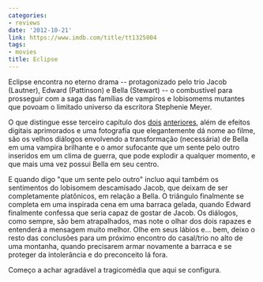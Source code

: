 ```yaml
---
categories:
- reviews
date: '2012-10-21'
link: https://www.imdb.com/title/tt1325004
tags:
- movies
title: Eclipse
---
```


Eclipse encontra no eterno drama -- protagonizado pelo trio Jacob (Lautner), Edward (Pattinson) e Bella (Stewart) -- o combustível para prosseguir com a saga das famílias de vampiros e lobisomems mutantes que povoam o limitado universo da escritora Stephenie Meyer.

O que distingue esse terceiro capítulo dos [dois] [anteriores], além de efeitos digitais aprimorados e uma fotografia que elegantemente dá nome ao filme, são os velhos diálogos envolvendo a transformação (necessária) de Bella em uma vampira brilhante e o amor sufocante que um sente pelo outro inseridos em um clima de guerra, que pode explodir a qualquer momento, e que mais uma vez possui Bella em seu centro.

E quando digo "que um sente pelo outro" incluo aqui também os sentimentos do lobisomem descamisado Jacob, que deixam de ser completamente platônicos, em relação a Bella. O triângulo finalmente se completa em uma inspirada cena em uma barraca gelada, quando Edward finalmente confessa que seria capaz de gostar de Jacob. Os diálogos, como sempre, são bem atrapalhados, mas note o olhar dos dois rapazes e entenderá a mensagem muito melhor. Olhe em seus lábios e... bem, deixo o resto das conclusões para um próximo encontro do casal/trio no alto de uma montanha, quando precisarem armar novamente a barraca e se proteger da intolerância e do preconceito lá fora.

Começo a achar agradável a tragicomédia que aqui se configura.

[anteriores]: /a-saga-crepusculo-lua-nova
[dois]: /crepusculo
